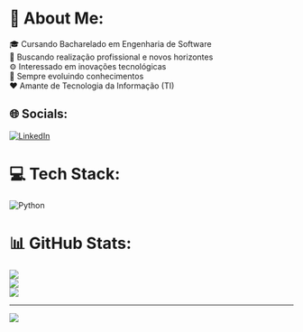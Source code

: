 # 💫 About Me:
🎓 Cursando Bacharelado em Engenharia de Software <br>💼 Buscando realização profissional e novos horizontes<br>⚙ Interessado em inovações tecnológicas<br>🔎 Sempre evoluindo conhecimentos<br>❤ Amante de Tecnologia da Informação (TI)


## 🌐 Socials:
[![LinkedIn](https://img.shields.io/badge/LinkedIn-%230077B5.svg?logo=linkedin&logoColor=white)](https://linkedin.com/in/https://www.linkedin.com/in/ettory-martins/) 

# 💻 Tech Stack:
![Python](https://img.shields.io/badge/python-3670A0?style=flat-square&logo=python&logoColor=ffdd54)
# 📊 GitHub Stats:
![](https://github-readme-stats.vercel.app/api?username=ettoryMartins&theme=tokyonight&hide_border=false&include_all_commits=true&count_private=true)<br/>
![](https://github-readme-streak-stats.herokuapp.com/?user=ettoryMartins&theme=tokyonight&hide_border=false)<br/>
![](https://github-readme-stats.vercel.app/api/top-langs/?username=ettoryMartins&theme=tokyonight&hide_border=false&include_all_commits=true&count_private=true&layout=compact)

---
[![](https://visitcount.itsvg.in/api?id=ettoryMartins&icon=3&color=0)](https://visitcount.itsvg.in)

<!-- Proudly created with GPRM ( https://gprm.itsvg.in ) -->